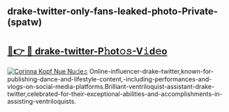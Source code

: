 ## drake-twitter-only-fans​-leaked-photo​-Private-(spatw)


# <h2><a href="https://mediaupload.pro?title=drake-twitter&ref=git">🔗👉 🔴 drake-twitter-P𝚑ot𝚘𝚜-V𝚒d𝚎o</a></h2>

[![Corinna Kopf Nue Nu𝚍e𝚜](https://i.imgur.com/0qMVB7G.gif)](https://mediaupload.pro?title=drake-twitter&ref=git)
Online-influencer-drake-twitter,known-for-publishing-dance-and-lifestyle-content,-including-performances-and-vlogs-on-social-media-platforms.Brilliant-ventriloquist-assistant-drake-twitter,celebrated-for-their-exceptional-abilities-and-accomplishments-in-assisting-ventriloquists.  